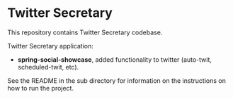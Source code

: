Twitter Secretary
=====================
This repository contains Twitter Secretary codebase.

Twitter Secretary application:
 * **spring-social-showcase**, added functionality to twitter (auto-twit, scheduled-twit, etc).

See the README in the sub directory for information on the instructions on how to run the project.
